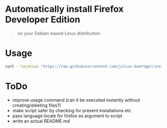 # Automatically install Firefox Developer Edition
> on your Debian-based Linux distribution

# Usage
```bash
curl --location "https://raw.githubusercontent.com/julius-boettger/install-firefox-dev-linux/master/install_firefox_dev.sh" --output ~/Downloads/install_firefox_dev.sh && bash ~/Downloads/install_firefox_dev.sh && rm ~/Downloads/install_firefox_dev.sh
```

# ToDo
- improve usage command (can it be executed instantly without creating/deleting files?)
- make script safer by checking for present installations etc
- pass language locale for firefox as argument to script
- write an actual README.md

